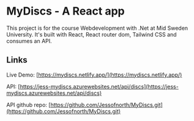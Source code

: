 # MyDiscs - A React app

This project is for the course Webdevelopment with .Net at Mid Sweden University.
It's built with React, React router dom, Tailwind CSS and consumes an API. 

## Links

Live Demo: [https://mydiscs.netlify.app/](https://mydiscs.netlify.app/)

API: [https://jess-mydiscs.azurewebsites.net/api/discs](https://jess-mydiscs.azurewebsites.net/api/discs)

API github repo: [https://github.com/Jessofnorth/MyDiscs.git](https://github.com/Jessofnorth/MyDiscs.git)